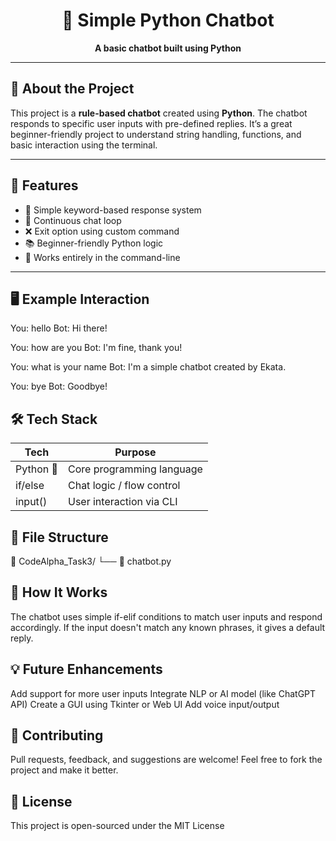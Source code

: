<h1 align="center">💬 Simple Python Chatbot</h1>

<p align="center">
  <b>A basic chatbot built using Python</b><br>
</p>

---

## 🧠 About the Project

This project is a **rule-based chatbot** created using **Python**. The chatbot responds to specific user inputs with pre-defined replies. It’s a great beginner-friendly project to understand string handling, functions, and basic interaction using the terminal.

---

## 🚀 Features

- 💬 Simple keyword-based response system
- 🔁 Continuous chat loop
- ❌ Exit option using custom command
- 📚 Beginner-friendly Python logic
- 🎯 Works entirely in the command-line

---

## 🖥️ Example Interaction


You: hello
Bot: Hi there!

You: how are you
Bot: I'm fine, thank you!

You: what is your name
Bot: I'm a simple chatbot created by Ekata.

You: bye
Bot: Goodbye!

## 🛠️ Tech Stack

| Tech      | Purpose                   |
| --------- | ------------------------- |
| Python 🐍 | Core programming language |
| if/else   | Chat logic / flow control |
| input()   | User interaction via CLI  |

## 📁 File Structure

📁 CodeAlpha_Task3/
└── 🐍 chatbot.py

## 🧠 How It Works
The chatbot uses simple if-elif conditions to match user inputs and respond accordingly. If the input doesn't match any known phrases, it gives a default reply.

## 💡 Future Enhancements
Add support for more user inputs
Integrate NLP or AI model (like ChatGPT API)
Create a GUI using Tkinter or Web UI
Add voice input/output

## 🤝 Contributing
Pull requests, feedback, and suggestions are welcome! Feel free to fork the project and make it better.

## 📄 License
This project is open-sourced under the MIT License

